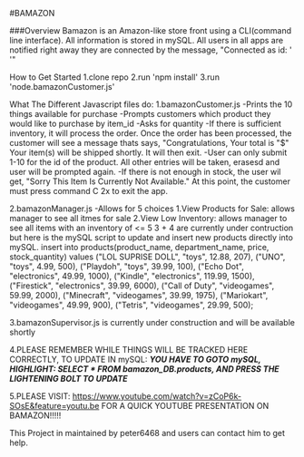 #BAMAZON

###Overview
Bamazon is an Amazon-like store front using a CLI(command line interface).  All information is stored in mySQL.  All users in all apps are notified right away they are connected by the message, "Connected as id: ' '"

How to Get Started
1.clone repo
2.run 'npm install'
3.run 'node.bamazonCustomer.js'

What The Different Javascript files do:
1.bamazonCustomer.js
-Prints the 10 things available for purchase
-Prompts customers which product they would like to purchase by item_id
-Asks for quantity
    -If there is sufficient inventory, it will process the order.  Once the order has been processed, the customer will see a message thats says, "Congratulations, Your total is "$"  Your item(s) will be shipped shortly.  It will then exit.
    -User can only submit 1-10 for the id of the product.  All other entries will be taken, erasesd and user will be prompted again.
    -If there is not enough in stock, the user wil get, "Sorry This Item Is Currently Not Available."  At this point, the customer must press command C 2x to exit the app.

2.bamazonManager.js
    -Allows for 5 choices
        1.View Products for Sale: allows manager to see all itmes for sale
        2.View Low Inventory: allows manager to see all items with an inventory of <= 5
        3 + 4 are currently under contruction but here is the mySQL script to update and insert new products directly into mySQL.
                insert into products(product_name, department_name, price, stock_quantity)
                values ("LOL SUPRISE DOLL", "toys", 12.88, 207),
	                ("UNO", "toys", 4.99, 500),
                    ("Playdoh", "toys", 39.99, 100),
                    ("Echo Dot", "electronics", 49.99, 1000),
                    ("Kindle", "electronics", 119.99, 1500),
                    ("Firestick", "electronics", 39.99, 6000),
                    ("Call of Duty", "videogames", 59.99, 2000),
                    ("Minecraft", "videogames", 39.99, 1975),
                    ("Mariokart", "videogames", 49.99, 900),
                    ("Tetris", "videogames", 29.99, 500);

3.bamazonSupervisor.js is currently under construction and will be available shortly

4.PLEASE REMEMBER WHILE THINGS WILL BE TRACKED HERE CORRECTLY, TO UPDATE IN mySQL: 
***YOU HAVE TO GOTO mySQL, HIGHLIGHT: SELECT * FROM bamazon_DB.products, AND PRESS THE LIGHTENING BOLT TO UPDATE***

5.PLEASE VISIT: https://www.youtube.com/watch?v=zCoP6k-SOsE&feature=youtu.be
FOR A QUICK YOUTUBE PRESENTATION ON BAMAZON!!!!!
              
This Project in maintained by peter6468 and users can contact him to get help.

